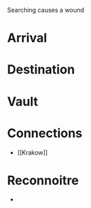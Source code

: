 > 
Searching causes a wound

# Arrival
> 
# Destination
> 
# Vault

# Connections
- [[Krakow]]
# Reconnoitre
- 